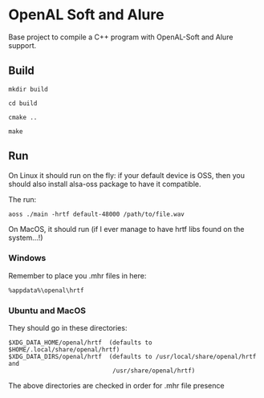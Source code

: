 # OpenAL Soft and Alure

Base project to compile a C++ program with OpenAL-Soft and Alure support.

## Build

 `mkdir build`

 `cd build`

 `cmake ..`

 `make`

## Run

On Linux it should run on the fly: if your default device is OSS, then you should also install alsa-oss package to have it compatible.

The run:

`aoss ./main -hrtf default-48000 /path/to/file.wav`

On MacOS, it should run (if I ever manage to have hrtf libs found on the system...!)

### Windows

Remember to place you .mhr files in here:

`%appdata%\openal\hrtf`

### Ubuntu and MacOS

They should go in these directories:

```
$XDG_DATA_HOME/openal/hrtf  (defaults to $HOME/.local/share/openal/hrtf)
$XDG_DATA_DIRS/openal/hrtf  (defaults to /usr/local/share/openal/hrtf and
                             /usr/share/openal/hrtf)
```

The above directories are checked in order for .mhr file presence
